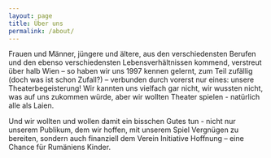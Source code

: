 ```yaml
---
layout: page
title: Über uns
permalink: /about/
---
```

Frauen und Männer, jüngere und ältere, aus den verschiedensten Berufen und den ebenso verschiedensten Lebensverhältnissen kommend, verstreut über halb Wien – so haben wir uns 1997 kennen gelernt, zum Teil zufällig (doch was ist schon Zufall?) – verbunden durch vorerst nur eines: unsere Theaterbegeisterung! Wir kannten uns vielfach gar nicht, wir wussten nicht, was auf uns zukommen würde, aber wir wollten Theater spielen - natürlich alle als Laien. 

Und wir wollten und wollen damit ein bisschen Gutes tun - nicht nur unserem Publikum, dem wir hoffen, mit unserem Spiel Vergnügen zu bereiten, sondern auch finanziell dem Verein Initiative Hoffnung – eine Chance für Rumäniens Kinder. 
